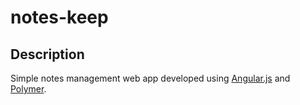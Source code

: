 notes-keep
=======

Description
----------------
Simple notes management web app developed using [Angular.js](http://www.angularjs.org) and [Polymer](http://polymer-project.org).